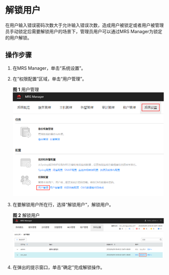 # 解锁用户<a name="mrs_01_0425"></a>

在用户输入错误密码次数大于允许输入错误次数，造成用户被锁定或者用户被管理员手动锁定后需要解锁用户的场景下，管理员用户可以通过MRS Manager为锁定的用户解锁。

## 操作步骤<a name="zh-cn_topic_0139052704_zh-cn_topic_0050661072_zh-cn_topic_0043021169_section42955011152434"></a>

1.  在MRS Manager，单击“系统设置”。
2.  在“权限配置”区域，单击“用户管理”。

    **图 1**  用户管理<a name="zh-cn_topic_0139052704_zh-cn_topic_0050661072_fig23271928104212"></a>  
    ![](figures/用户管理.png "用户管理")

3.  在要解锁用户所在行，选择“解锁用户“，解锁用户。

    **图 2**  解锁用户<a name="zh-cn_topic_0139052704_zh-cn_topic_0050661072_fig5930142710313"></a>  
    ![](figures/解锁用户.png "解锁用户")

4.  在弹出的提示窗口，单击“确定”完成解锁操作。

